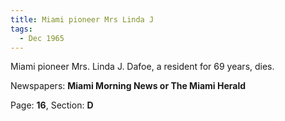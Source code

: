 ```yaml
---  
title: Miami pioneer Mrs Linda J  
tags:  
  - Dec 1965  
---  
```

  
Miami pioneer Mrs. Linda J. Dafoe, a resident for 69 years, dies.  
  
Newspapers: **Miami Morning News or The Miami Herald**  
  
Page: **16**, Section: **D** 
